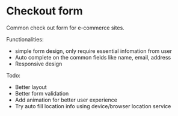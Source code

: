 # Checkout form

Common check out form for e-commerce sites.

Functionalities:
* simple form design, only require essential infomation from user
* Auto complete on the common fields like name, email, address
* Responsive design

Todo:
* Better layout
* Better form validation
* Add animation for better user experience
* Try auto fill location info using device/browser location service
